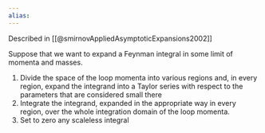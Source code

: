 ```yaml
---
alias:
---
```


Described in [[@smirnovAppliedAsymptoticExpansions2002]]

 Suppose that we want to expand a Feynman integral in some limit of momenta and masses.

1. Divide the space of the loop momenta into various regions and, in every region, expand the integrand into a Taylor series with respect to the parameters that are considered small there
2. Integrate the integrand, expanded in the appropriate way in every region, over the whole integration domain of the loop momenta.
3. Set to zero any scaleless integral